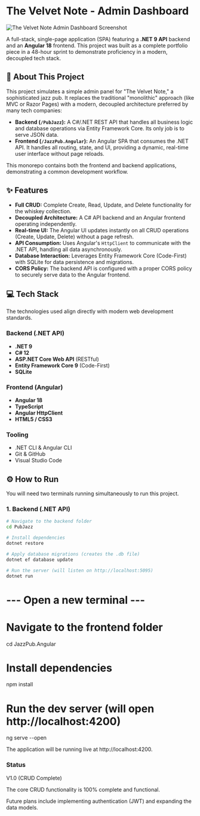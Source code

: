 # The Velvet Note - Admin Dashboard

![The Velvet Note Admin Dashboard Screenshot]( <img width="1873" height="949" alt="image" src="https://github.com/user-attachments/assets/502b3918-cb6b-4fd3-9967-233b274430da" /> )


A full-stack, single-page application (SPA) featuring a **.NET 9 API** backend and an **Angular 18** frontend. This project was built as a complete portfolio piece in a 48-hour sprint to demonstrate proficiency in a modern, decoupled tech stack.

## 🚀 About This Project

This project simulates a simple admin panel for "The Velvet Note," a sophisticated jazz pub. It replaces the traditional "monolithic" approach (like MVC or Razor Pages) with a modern, decoupled architecture preferred by many tech companies:

* **Backend (`/PubJazz`):** A C#/.NET REST API that handles all business logic and database operations via Entity Framework Core. Its only job is to serve JSON data.
* **Frontend (`/JazzPub.Angular`):** An Angular SPA that consumes the .NET API. It handles all routing, state, and UI, providing a dynamic, real-time user interface without page reloads.

This monorepo contains both the frontend and backend applications, demonstrating a common development workflow.

## ✨ Features

* **Full CRUD:** Complete Create, Read, Update, and Delete functionality for the whiskey collection.
* **Decoupled Architecture:** A C# API backend and an Angular frontend operating independently.
* **Real-time UI:** The Angular UI updates instantly on all CRUD operations (Create, Update, Delete) without a page refresh.
* **API Consumption:** Uses Angular's `HttpClient` to communicate with the .NET API, handling all data asynchronously.
* **Database Interaction:** Leverages Entity Framework Core (Code-First) with SQLite for data persistence and migrations.
* **CORS Policy:** The backend API is configured with a proper CORS policy to securely serve data to the Angular frontend.

## 💻 Tech Stack

The technologies used align directly with modern web development standards.

### Backend (.NET API)
* **.NET 9**
* **C# 12**
* **ASP.NET Core Web API** (RESTful)
* **Entity Framework Core 9** (Code-First)
* **SQLite**

### Frontend (Angular)
* **Angular 18**
* **TypeScript**
* **Angular HttpClient**
* **HTML5 / CSS3**

### Tooling
* .NET CLI & Angular CLI
* Git & GitHub
* Visual Studio Code

## ⚙️ How to Run

You will need two terminals running simultaneously to run this project.

### 1. Backend (.NET API)
```bash
# Navigate to the backend folder
cd PubJazz

# Install dependencies
dotnet restore

# Apply database migrations (creates the .db file)
dotnet ef database update

# Run the server (will listen on http://localhost:5095)
dotnet run
```
# --- Open a new terminal ---

# Navigate to the frontend folder
cd JazzPub.Angular

# Install dependencies
npm install

# Run the dev server (will open http://localhost:4200)
ng serve --open

The application will be running live at http://localhost:4200.

### Status
V1.0 (CRUD Complete)

The core CRUD functionality is 100% complete and functional.

Future plans include implementing authentication (JWT) and expanding the data models.

